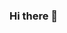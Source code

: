 ### Hi there 👋

<!-- <img style="border: none;" src="https://github-profile-summary-cards.vercel.app/api/cards/repos-per-language?username=maxjerry0107&theme=github_dark" alt="Max's GitHub Stats"/>
<img style="border: none;" src="https://github-profile-summary-cards.vercel.app/api/cards/most-commit-language?username=maxjerry0107&theme=github_dark" alt="Max's GitHub Stats"/> -->
